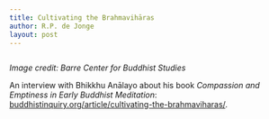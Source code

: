 ```yaml
---
title: Cultivating the Brahmavihāras
author: R.P. de Jonge
layout: post
---
```

<span class="image left"><img src="{{ 'assets/images/brahmavi.jpg' | relative_url }}" alt="" /></span>

<p><i>Image credit: Barre Center for Buddhist Studies</i></p>

<p>An interview with Bhikkhu Anālayo about his book <i>Compassion and Emptiness in Early Buddhist Meditation</i>: <a href="https://www.buddhistinquiry.org/article/cultivating-the-brahmaviharas/">buddhistinquiry.org/article/cultivating-the-brahmaviharas/</a>.</p>
